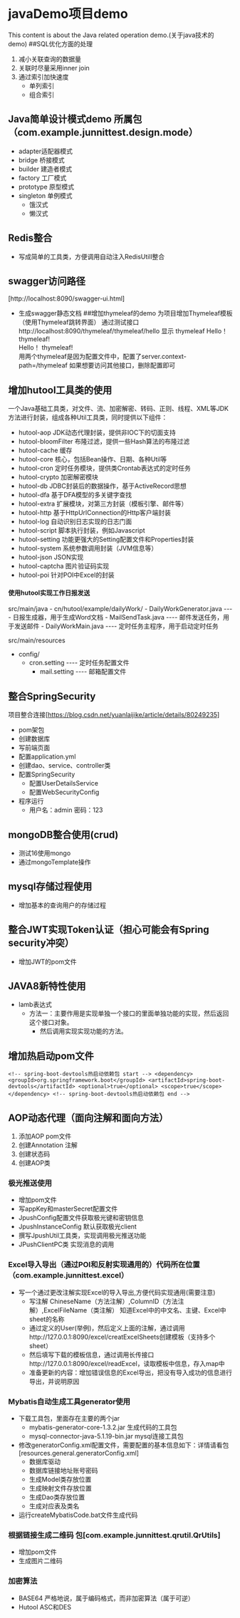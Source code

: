 # javaDemo项目demo
This content is about the Java related operation demo.(关于java技术的demo)
##SQL优化方面的处理
  1. 减小关联查询的数据量
  2. 关联时尽量采用inner join
  3. 通过索引加快速度
     + 单列索引 
     + 组合索引
## Java简单设计模式demo 所属包（com.example.junnittest.design.mode）
+ adapter适配器模式
+ bridge 桥接模式
+ builder 建造者模式
+ factory 工厂模式
+ prototype 原型模式
+ singleton 单例模式 
  - 饿汉式
  - 懒汉式 
## Redis整合
+ 写成简单的工具类，方便调用自动注入RedisUtill整合
## swagger访问路径
[http://localhost:8090/swagger-ui.html]
+ 生成swagger静态文档
##增加thymeleaf的demo
为项目增加Thymeleaf模板（使用Thymeleaf跳转界面）
通过测试接口http://localhost:8090/thymeleaf/thymeleaf/hello 显示
        thymeleaf
        Hello！ thymeleaf!  
        Hello！ thymeleaf!  
 用两个thymeleaf是因为配置文件中，配置了server.context-path=/thymeleaf 如果想要访问其他接口，删除配置即可
## 增加hutool工具类的使用
一个Java基础工具类，对文件、流、加密解密、转码、正则、线程、XML等JDK方法进行封装，组成各种Util工具类，同时提供以下组件：
* hutool-aop JDK动态代理封装，提供非IOC下的切面支持
* hutool-bloomFilter 布隆过滤，提供一些Hash算法的布隆过滤
* hutool-cache 缓存
* hutool-core 核心，包括Bean操作、日期、各种Util等
* hutool-cron 定时任务模块，提供类Crontab表达式的定时任务
* hutool-crypto 加密解密模块
* hutool-db JDBC封装后的数据操作，基于ActiveRecord思想
* hutool-dfa 基于DFA模型的多关键字查找
* hutool-extra 扩展模块，对第三方封装（模板引擎、邮件等）
* hutool-http 基于HttpUrlConnection的Http客户端封装
* hutool-log 自动识别日志实现的日志门面
* hutool-script 脚本执行封装，例如Javascript
* hutool-setting 功能更强大的Setting配置文件和Properties封装
* hutool-system 系统参数调用封装（JVM信息等）
* hutool-json JSON实现
* hutool-captcha 图片验证码实现
* hutool-poi 针对POI中Excel的封装  
#### 使用hutool实现工作日报发送
src/main/java
    - cn/hutool/example/dailyWork/
       - DailyWorkGenerator.java ---- 日报生成器，用于生成Word文档
       - MailSendTask.java       ---- 邮件发送任务，用于发送邮件
       - DailyWorkMain.java      ---- 定时任务主程序，用于启动定时任务
       
src/main/resources
   - config/
      - cron.setting            ---- 定时任务配置文件
        - mail.setting          ---- 邮箱配置文件
## 整合SpringSecurity
项目整合连接[https://blog.csdn.net/yuanlaijike/article/details/80249235]
+ pom架包
+ 创建数据库  
+ 写前端页面
+ 配置application.yml
+ 创建dao、service、controller类
+ 配置SpringSecurity
  - 配置UserDetailsService
  - 配置WebSecurityConfig
+ 程序运行
  + 用户名：admin   密码：123
## mongoDB整合使用(crud)
+ 测试16使用mongo
+ 通过mongoTemplate操作
## mysql存储过程使用
+ 增加基本的查询用户的存储过程
## 整合JWT实现Token认证（担心可能会有Spring security冲突）
+ 增加JWT的pom文件
## JAVA8新特性使用
+ lamb表达式
  + 方法一：主要作用是实现单独一个接口的里面单独功能的实现，然后返回这个接口对象。
    - 然后调用实现实现功能的方法。
## 增加热启动pom文件
`<!-- spring-boot-devtools热启动依赖包 start -->
 		<dependency>
 			<groupId>org.springframework.boot</groupId>
 			<artifactId>spring-boot-devtools</artifactId>
 			<optional>true</optional>
 			<scope>true</scope>
 		</dependency>
 		<!-- spring-boot-devtools热启动依赖包 end -->`
## AOP动态代理（面向注解和面向方法）
   1. 添加AOP pom文件
   2. 创建Annotation 注解
   3. 创建状态码
   4. 创建AOP类
### 极光推送使用
 + 增加pom文件 
 + 写appKey和masterSecret配置文件
 + JpushConfig配置文件获取极光键和密钥信息
 + JpushInstanceConfig 默认获取极光client
 + 撰写JpushUtil工具类，实现调用极光推送功能
 + JPushClientPC类 实现消息的调用
### Excel导入导出（通过POI和反射实现通用的）代码所在位置（com.example.junnittest.excel）
 + 写一个通过更改注解实现Excel的导入导出,方便代码实现通用(需要注意)
    - 写注解 ChineseName（方法注解）,ColumnID（方法注解）,ExcelFileName（类注解） 知道Excel中的中文名、主键、Excel中sheet的名称
    - 通过定义的User(举例)，然后定义上面的注解，通过调用http://127.0.0.1:8090/excel/creatExcelSheets创建模板（支持多个sheet）
    - 然后填写下载的模板信息，通过调用长传接口http://127.0.0.1:8090/excel/readExcel，读取模板中信息，存入map中
    - 准备更新的内容：增加错误信息的Excel导出，把没有导入成功的信息进行导出，并说明原因
### Mybatis自动生成工具generator使用
+ 下载工具包，里面存在主要的两个jar
  - mybatis-generator-core-1.3.2.jar 生成代码的工具包
  - mysql-connector-java-5.1.19-bin.jar mysql连接工具包
+ 修改generatorConfig.xml配置文件，需要配置的基本信息如下：详情请看包[resources.general.generatorConfig.xml]
  - 数据库驱动
  - 数据库链接地址账号密码
  - 生成Model类存放位置
  - 生成映射文件存放位置
  - 生成Dao类存放位置
  - 生成对应表及类名
+ 运行createMybatisCode.bat文件生成代码  
### 根据链接生成二维码 包[com.example.junnittest.qrutil.QrUtils]
  + 增加pom文件
  + 生成图片二维码
### 加密算法
  + BASE64 严格地说，属于编码格式，而非加密算法（属于可逆）
  + Hutool ASC和DES
